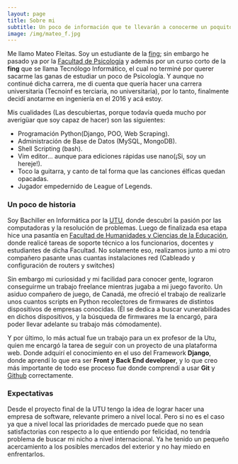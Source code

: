 ```yaml
---
layout: page
title: Sobre mi
subtitle: Un poco de información que te llevarán a conocerme un poquito más
image: /img/mateo_f.jpg
---
```


Me llamo Mateo Fleitas. Soy un estudiante de la [fing](https://www.fing.edu.uy); sin embargo he pasado ya por la [Facultad de Psicología](https://www.psico.edu.uy)
y además por un curso corto de la **fing** que se llama Tecnólogo Informático, el cual no terminé por querer sacarme las ganas de estudiar un poco de Psicología. Y aunque no continué dicha carrera, me di cuenta que quería hacer una carrera universitaria (Tecnoinf es terciaria, no universitaria), por lo tanto, finalmente decidí anotarme en ingeniería en el 2016 y acá estoy.


Mis cualidades (Las descubiertas, porque todavía queda mucho por averigüar que soy capaz de hacer) son las siguientes:


* Programación Python(Django, POO, Web Scraping).
* Administración de Base de Datos (MySQL, MongoDB).
* Shell Scripting (bash).
* Vim editor... aunque para ediciones rápidas use nano(¡Si, soy un hereje!).
* Toco la guitarra, y canto de tal forma que las canciones élficas quedan opacadas.
* Jugador empedernido de League of Legends.


### Un poco de historia

Soy Bachiller en Informática por la [UTU](https://www.utu.edu.uy), donde descubrí la pasión por las computadoras y la resolución de problemas.
Luego de finalizada esa etapa hice una pasantía en [Facultad de Humanidades y Ciencias de la Educación](http://www.fhuce.edu.uy), donde realicé tareas de soporte técnico a los funcionarios, docentes y estudiantes de dicha Facultad. No solamente eso, realizamos junto a mi otro compañero pasante unas cuantas instalaciones red (Cableado y configuración de routers y switches)

Sin embargo mi curiosidad y mi facilidad para conocer gente, lograron conseguirme un trabajo freelance mientras jugaba a mi juego favorito. Un asiduo compañero de juego, de Canadá, me ofreció el trabajo de realizarle unos cuantos scripts en Python recolectores de firmwares de distintos dispositivos de empresas conocidas. (Él se dedica a buscar vunerabilidades en dichos dispositivos, y la búsqueda de firmwares me la encargó, para poder llevar adelante su trabajo más cómodamente).

Y por último, lo más actual fue un trabajo para un ex profesor de la Utu, quien me encargó la tarea de seguir con un proyecto de una plataforma web. Donde adquirí el conocimiento en el uso del Framework **Django**, donde aprendí lo que era ser **Front y Back End developer**, y lo que creo más importante de todo ese proceso fue donde comprendí a usar **Git** y [Github](https://github.io) correctamente.


### Expectativas

Desde el proyecto final de la UTU tengo la idea de lograr hacer una empresa de software, relevante primero a nivel local. Pero si no es el caso ya que a nivel local las prioridades de mercado puede que no sean satisfactorias con respecto a lo que entiendo por felicidad, no tendría problema de buscar mi nicho a nivel internacional. Ya he tenido un pequeño acercamiento a los posibles mercados del exterior y no hay miedo en enfrentarlos.
